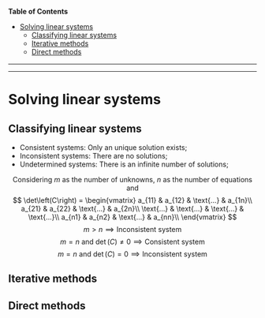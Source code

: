 **Table of Contents**

- [Solving linear systems](#solving-linear-systems)
  - [Classifying linear systems](#classifying-linear-systems)
  - [Iterative methods](#iterative-methods)
  - [Direct methods](#direct-methods)


<div style="margin:1rem"></div>

---
---

<div style="margin:2rem"></div>

# Solving linear systems

## Classifying linear systems

- Consistent systems: Only an unique solution exists;
- Inconsistent systems: There are no solutions;
- Undetermined systems: There is an infinite number of solutions;

$$
\text{Considering $m$ as the number of unknowns, $n$ as the number of equations and}
$$
$$
\det\left(C\right) = 
\begin{vmatrix}
a_{11} & a_{12} & \text{...} & a_{1n}\\
a_{21} & a_{22} &  \text{...} & a_{2n}\\
\text{...} & \text{...} & \text{...} & \text{...}\\
a_{n1} & a_{n2} & \text{...} & a_{nn}\\
\end{vmatrix}
$$
$$
m > n \implies \text{Inconsistent system}
$$
$$
m = n \text{ and $\det\left(C\right) \ne 0$}\implies \text{Consistent system}
$$
$$
m = n \text{ and $\det\left(C\right) = 0$}\implies \text{Inconsistent system}
$$

## Iterative methods

## Direct methods
